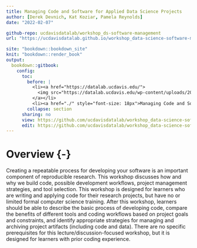 ```yaml
---
title: Managing Code and Software for Applied Data Science Projects
author: [Derek Devnich, Kat Koziar, Pamela Reynolds]
date: "2022-02-07"

github-repo: ucdavisdatalab/workshop_ds-software-management
url: "https://ucdavisdatalab.github.io/workshop_data-science-software-management/"

site: "bookdown::bookdown_site"
knit: "bookdown::render_book"
output:
  bookdown::gitbook:
    config:
      toc:
        before: |
          <li><a href="https://datalab.ucdavis.edu/">
            <img src="https://datalab.ucdavis.edu/wp-content/uploads/2019/07/datalab-logo-full-color-rgb-1.png" style="height: 100%; width: 100%; object-fit: contain" />
          </a></li>
          <li><a href="./" style="font-size: 18px">Managing Code and Software for Applied Data Science Projects</a></li>
        collapse: section
      sharing: no
      view: https://github.com/ucdavisdatalab/workshop_data-science-software-management/blob/master/%s
      edit: https://github.com/ucdavisdatalab/workshop_data-science-software-management/edit/master/%s
---
```


# Overview {-}

Creating a repeatable process for developing your software is an important component of reproducible research. This workshop discusses how and why we build code, possible development workflows, project management strategies, and tool selection. This workshop is designed for learners who are writing and applying code for their research projects, but have no or limited formal computer science training. After this workshop, learners should be able to describe the basic process of developing code, compare the benefits of different tools and coding workflows based on project goals and constraints, and identify appropriate strategies for managing and archiving project artifacts (including code and data). There are no specific prerequisites for this lecture/discussion-focused workshop, but it is designed for learners with prior coding experience.
